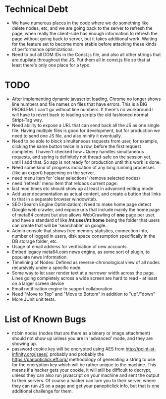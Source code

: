 # Technical Debt
* We have numerous places in the code where we do something like delete nodes, etc, and we are going back to the server to refresh the page, when really the client-side has enough information to refresh the page without going back to server, but it takes additional work. Waiting for the feature set to become more stable before attacking these kinds of performance optimizations.
* Need to put all DOM IDs in the Const.js file, and also all other strings that are dupliate throughout the JS. Put them all in const.js file so that at least there's only one place for a typo.

# TODO
* After implementing dynamic javascript loading, Chrome no longer shows line numbers and file names on files that have errors. This is a BIG PROBLEM. I can't go without line numbers. If there's no workaround I will have to revert back to loading scripts the old fashioned normal Stript-Tag way.
* Need ability to expose a URL that can send back all the JS as one single file. Having multiple files is good for development, but for production we need to send one JS file, and also minify it eventually.
* Need to be able to block simultaneous requests from user, for example, clicking the same button twice in a row, before the first request completes. I haven't checked how JQuery handles simultaneous requests, and spring is definitely not thread-safe on the session yet, until I add that. So app is not ready for production until this work is done.
* Need some kind of progress indication of any long running processes (like an export) happening on the server.
* need menu item for 'clear selections' (remove selected nodes)
* need 'refresh' menu item that reloads current page.
* last mod times etc should show up at least in advanced editing mode
* Add user documentation as actual content, and create a button that links to that in a separate browser window/tab.
* SEO (Search Engine Optimization): Need to make home page detect Google web crawler, and expose urls that include mainly the home page of meta64 content but also allows WebCrawling of **one** page per user, and have a standard of like **/nt:user/nt:home** being the folder that users can create that will be 'searchable' on google.
* Admin console that shows free memory statistics, connection info, number of logged in users, disk space consumption specifically in the DB storage folder, etc.
* Usage of email address for verification of new accounts.
* Embed legacy meta64.com news engine, as some sort of plugin, to populate news information.
* Timelining of Nodes: Defined as reverse-chronological view of all nodes recursively under a specific node.
* Some way to let user render text at a narrower width across the page. Lines going completely across a wide screen are hard to read - at least on a larger screen device
* Email notification engine to support collaboration
* Need "Move to Top" and "Move to Bottom" in addition to "up"/"down"
* More JUnit unit tests.

# List of Known Bugs
* nt:bin nodes (nodes that are there as a binary or image attachment) should not show up unless you are in 'advanced' mode, and they are showing up.
* password cookie key will be encrypted using AES from http://point-at-infinity.org/jsaes/, probably and probably the
https://panopticlick.eff.org/ methodology of generating a string to use for the encryption key which will be rather unique to the machine. This means if a hacker gets your cookie, it will still be difficult to decrypt, unless they can also run javascript on your machine and sent the output to their servers. Of course a hacker can lure you to their server, where they can run JS on a page and get your panopticlick info, but that is one additional challenge for them.
